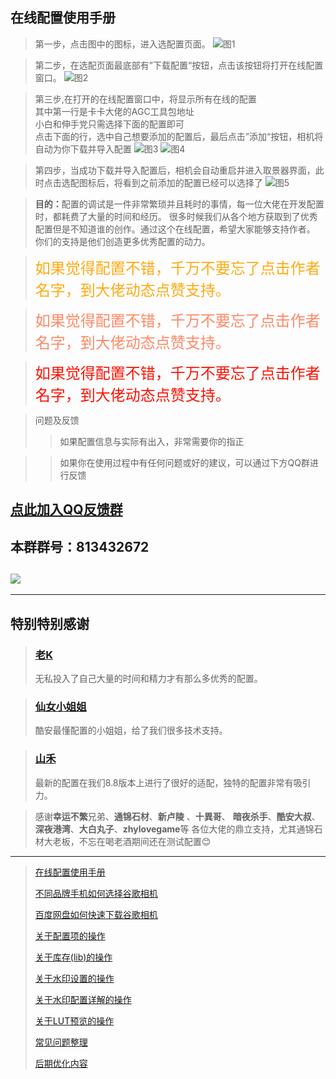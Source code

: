 <!-- next:gcam001 --> 
<!-- pre:gcam002 --> 
<!-- title: 在线配置使用手册--> 
<!-- date:2024-01-02 --> 
## 在线配置使用手册
>第一步，点击图中的图标，进入选配置页面。
![图1](https://7up.pics/images/2024/01/02/gcam_ol_01.jpeg)

>第二步，在选配页面最底部有”下载配置“按钮，点击该按钮将打开在线配置窗口。
![图2](https://7up.pics/images/2024/01/02/gcam_ol_02.jpeg)

>第三步,在打开的在线配置窗口中，将显示所有在线的配置 <br />
>其中第一行是卡卡大佬的AGC工具包地址 <br />
>小白和伸手党只需选择下面的配置即可 <br /> 
>点击下面的行，选中自己想要添加的配置后，最后点击”添加“按钮，相机将自动为你下载并导入配置
![图3](https://7up.pics/images/2024/01/02/gcam_ol_03.jpeg)
![图4](https://7up.pics/images/2024/01/02/gcam_ol_04.jpeg)

>第四步，当成功下载并导入配置后，相机会自动重启并进入取景器界面，此时点击选配图标后，将看到之前添加的配置已经可以选择了
![图5](https://7up.pics/images/2024/01/02/gcam_ol_05.jpeg)

><b>目的：</b>配置的调试是一件非常繁琐并且耗时的事情，每一位大佬在开发配置时，都耗费了大量的时间和经历。
>很多时候我们从各个地方获取到了优秀配置但是不知道谁的创作。通过这个在线配置，希望大家能够支持作者。
>你们的支持是他们创造更多优秀配置的动力。

><font size=5 color=#ffaa11>如果觉得配置不错，千万不要忘了点击作者名字，到大佬动态点赞支持。</font>

><font size=5 color=#ff8866>如果觉得配置不错，千万不要忘了点击作者名字，到大佬动态点赞支持。</font>

><font size=5 color=#ff1100>如果觉得配置不错，千万不要忘了点击作者名字，到大佬动态点赞支持。</font>

>问题及反馈
>>如果配置信息与实际有出入，非常需要你的指正

>>如果你在使用过程中有任何问题或好的建议，可以通过下方QQ群进行反馈

## [点此加入QQ反馈群](mqqopensdkapi://bizAgent/qm/qr?url=http%3A%2F%2Fqm.qq.com%2Fcgi-bin%2Fqm%2Fqr%3Ffrom%3Dapp%26p%3Dandroid%26jump_from%3Dwebapi%26k%3DZdXilFaDGAnZtAaJNmaoJOhAE8gj07M3)
## 本群群号：813432672
## ![](https://7up.pics/images/2024/01/02/qqun_813432672.jpeg)

----
## 特别特别感谢
>### [老K](coolmarket://www.coolapk.com/u/9048922) 
>无私投入了自己大量的时间和精力才有那么多优秀的配置。

>### [仙女小姐姐](coolmarket://www.coolapk.com/u/1490292) 
>酷安最懂配置的小姐姐，给了我们很多技术支持。

>### [山禾](coolmarket://www.coolapk.com/u/27035409)
>最新的配置在我们8.8版本上进行了很好的适配，独特的配置非常有吸引力。

> 感谢<b>幸运不繁</b>兄弟、<b>通锦石材</b>、<b>新卢陵</b> 、<b>十異哥</b>、 <b>暗夜杀手</b>、<b>酷安大叔</b>、<b>深夜港湾</b>、<b>大白丸子</b>、<b>zhylovegame</b>等
> 各位大佬的鼎立支持，尤其通锦石材大老板，不忘在喝老酒期间还在测试配置😊

----
> [在线配置使用手册](./details.html?md=gcam101) 
> 
> [不同品牌手机如何选择谷歌相机](./details.html?md=gcam001) 
> 
> [百度网盘如何快速下载谷歌相机](./details.html?md=gcam002) 
> 
> [关于配置项的操作](./details.html?md=gcam003) 
>
> [关于库存(lib)的操作](./details.html?md=gcam004) 
>
> [关于水印设置的操作](./details.html?md=gcam005) 
>
> [关于水印配置详解的操作](./details.html?md=gcam006) 
>
> [关于LUT预览的操作](./details.html?md=gcam007) 
>
> [常见问题整理](./details.html?md=gcam900) 
>
> [后期优化内容](./details.html?md=gcam800) 
>